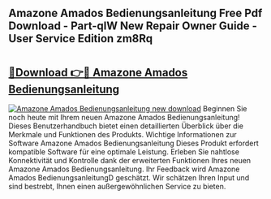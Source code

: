 ## Amazone Amados Bedienungsanleitung Free Pdf Download - Part-qlW New Repair Owner Guide - User Service Edition zm8Rq

# <h2><a href="http://df3q3j.blite.top/?on=Amazone+Amados+Bedienungsanleitung">🔗Download 👉🔴 Amazone Amados Bedienungsanleitung</a></h2>

[![Amazone Amados Bedienungsanleitung new download](https://i.imgur.com/lujVjoI.png)](http://df3q3j.blite.top/?on=Amazone+Amados+Bedienungsanleitung)
Beginnen Sie noch heute mit Ihrem neuen Amazone Amados Bedienungsanleitung! Dieses Benutzerhandbuch bietet einen detaillierten Überblick über die Merkmale und Funktionen des Produkts. Wichtige Informationen zur Software Amazone Amados Bedienungsanleitung Dieses Produkt erfordert kompatible Software für eine optimale Leistung. Erleben Sie nahtlose Konnektivität und Kontrolle dank der erweiterten Funktionen Ihres neuen Amazone Amados Bedienungsanleitung. Ihr Feedback wird Amazone Amados BedienungsanleitungD geschätzt. Wir schätzen Ihren Input und sind bestrebt, Ihnen einen außergewöhnlichen Service zu bieten.
